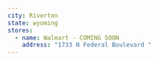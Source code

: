 ```yaml
---
city: Riverton
state: wyoming
stores:
  - name: Walmart - COMING SOON
    address: "1733 N Federal Boulevard "
---
```

